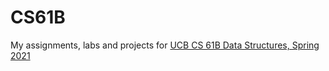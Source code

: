 # CS61B

My assignments, labs and projects for [UCB CS 61B Data Structures, Spring 2021](https://sp21.datastructur.es)
